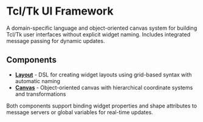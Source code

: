 # Tcl/Tk UI Framework

A domain-specific language and object-oriented canvas system for building
Tcl/Tk user interfaces without explicit widget naming. Includes integrated
message passing for dynamic updates.

## Components

- **[Layout](Layout.md)** - DSL for creating widget layouts using grid-based syntax with automatic naming
- **[Canvas](Canvas.md)** - Object-oriented canvas with hierarchical coordinate systems and transformations

Both components support binding widget properties and shape attributes to
message servers or global variables for real-time updates.
